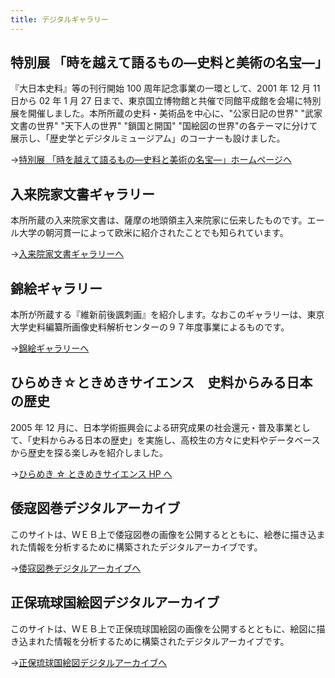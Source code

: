 ```yaml
---
title: デジタルギャラリー
---
```


<h2 class="h03">特別展 「時を越えて語るもの―史料と美術の名宝―」</h2>

『大日本史料』等の刊行開始 100 周年記念事業の一環として、2001 年 12 月 11 日から 02 年 1 月 27 日まで、東京国立博物館と共催で同館平成館を会場に特別展を開催しました。本所所蔵の史料・美術品を中心に、"公家日記の世界"
"武家文書の世界" "天下人の世界" "鎖国と開国"
"国絵図の世界"の各テーマに分けて展示し、「歴史学とデジタルミュージアム」のコーナーも設けました。

→<a href="https://www.hi.u-tokyo.ac.jp/news/news-2007/100ex/hi_expo_index.html"
    >特別展
「時を越えて語るもの―史料と美術の名宝―」ホームページへ</a
    >

<v-img src="/assets/img/collection/collect_ezu.jpeg"></v-img>

<h2 class="h03 mt2">入来院家文書ギャラリー</h2>

本所所蔵の入来院家文書は、薩摩の地頭領主入来院家に伝来したものです。エール大学の朝河貫一によって欧米に紹介されたことでも知られています。

→<a href="https://www.hi.u-tokyo.ac.jp/iriki-j.html">入来院家文書ギャラリーへ</a>

<v-img src="/assets/img/collection/collect_irikiin.jpeg"></v-img>

<h2 class="h03 mt2">錦絵ギャラリー</h2>

本所が所蔵する『維新前後諷刺画』を紹介します。なおこのギャラリーは、東京大学史料編纂所画像史料解析センターの９７年度事業によるものです。

→<a href="https://www.hi.u-tokyo.ac.jp/personal/yokoyama/nishikie/cover.html">錦絵ギャラリーへ</a>

<v-img src="/assets/img/collection/collect_nishikie.jpeg"></v-img>

<h2 class="h03 mt2">ひらめき☆ときめきサイエンス　史料からみる日本の歴史</h2>

2005 年 12 月に、日本学術振興会による研究成果の社会還元・普及事業として、「史料からみる日本の歴史」を実施し、高校生の方々に史料やデータベースから歴史を探る楽しみを紹介しました。

→<a href="https://www.hi.u-tokyo.ac.jp/conference-seminar/science/index.html">ひらめき ☆ ときめきサイエンス HP へ</a>

<!-- <v-img src="https://www.hi.u-tokyo.ac.jp/collection/degitalgallary/wakozukan/img/ogp/home.jpg"></v-img> -->

<h2 class="h03 mt2">倭寇図巻デジタルアーカイブ</h2>

このサイトは、ＷＥＢ上で倭寇図巻の画像を公開するとともに、絵巻に描き込まれた情報を分析するために構築されたデジタルアーカイブです。

→<a href="https://www.hi.u-tokyo.ac.jp/collection/degitalgallary/wakozukan/">倭寇図巻デジタルアーカイブへ</a>

<!-- <v-img src="https://www.hi.u-tokyo.ac.jp/collection/degitalgallary/ryukyu/img/ogp/home.webp"></v-img> -->

<h2 class="h03 mt2">正保琉球国絵図デジタルアーカイブ</h2>

このサイトは、ＷＥＢ上で正保琉球国絵図の画像を公開するとともに、絵図に描き込まれた情報を分析するために構築されたデジタルアーカイブです。

→<a href="https://www.hi.u-tokyo.ac.jp/collection/degitalgallary/ryukyu/">正保琉球国絵図デジタルアーカイブへ</a>
